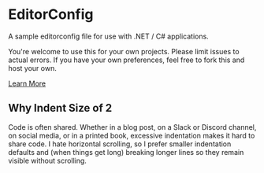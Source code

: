 # EditorConfig

A sample editorconfig file for use with .NET / C# applications.

You're welcome to use this for your own projects. Please limit issues to actual errors. If you have your own preferences, feel free to fork this and host your own.

[Learn More](https://www.hanselman.com/blog/tabs-vs-spaces-a-peaceful-resolution-with-editorconfig-in-visual-studio-plus-net-extensions)

## Why Indent Size of 2

Code is often shared. Whether in a blog post, on a Slack or Discord channel, on social media, or in a printed book, excessive indentation makes it hard to share code. I hate horizontal scrolling, so I prefer smaller indentation defaults and (when things get long) breaking longer lines so they remain visible without scrolling.
